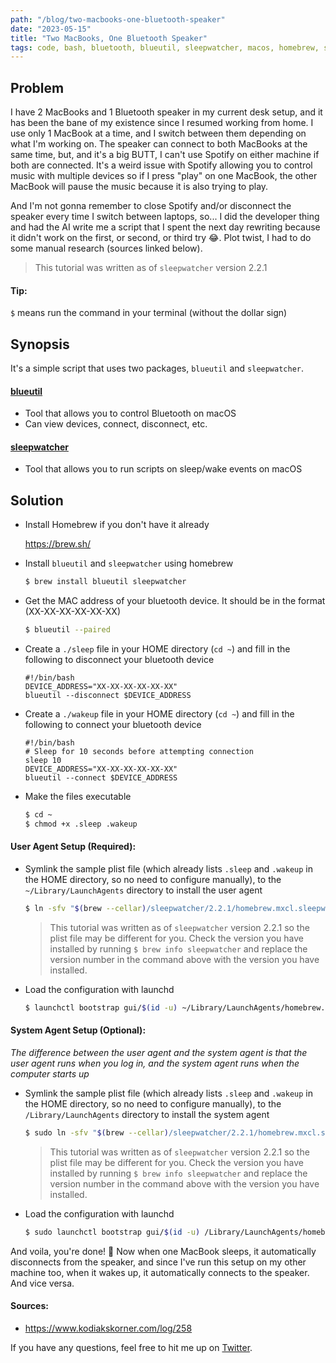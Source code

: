 ```yaml
---
path: "/blog/two-macbooks-one-bluetooth-speaker"
date: "2023-05-15"
title: "Two MacBooks, One Bluetooth Speaker"
tags: code, bash, bluetooth, blueutil, sleepwatcher, macos, homebrew, spotify
---
```


## Problem
I have 2 MacBooks and 1 Bluetooth speaker in my current desk setup, and it has been the bane of my existence since I resumed working from home.
I use only 1 MacBook at a time, and I switch between them depending on what I'm working on. The speaker can connect to both MacBooks at the same time, but, 
and it's a big BUTT, I can't use Spotify on either machine if both are connected. 
It's a weird issue with Spotify allowing you to control music with multiple devices so if I press "play" on one MacBook, the other MacBook will pause the music because 
it is also trying to play.

And I'm not gonna remember to close Spotify and/or disconnect the speaker every time I switch between laptops, so... I did the developer thing and
had the AI write me a script that I spent the next day rewriting because it didn't work on the first, or second, or third try 😂. 
Plot twist, I had to do some manual research (sources linked below).

> This tutorial was written as of `sleepwatcher` version 2.2.1

#### Tip:
`$` means run the command in your terminal (without the dollar sign)

## Synopsis
It's a simple script that uses two packages, `blueutil` and `sleepwatcher`.

#### [blueutil](https://github.com/toy/blueutil) 
- Tool that allows you to control Bluetooth on macOS
- Can view devices, connect, disconnect, etc.


#### [sleepwatcher](https://www.bernhard-baehr.de/)
- Tool that allows you to run scripts on sleep/wake events on macOS


## Solution
- Install Homebrew if you don't have it already 

    https://brew.sh/


- Install `blueutil` and `sleepwatcher` using homebrew
    ```bash
    $ brew install blueutil sleepwatcher
    ```

- Get the MAC address of your bluetooth device. It should be in the format (XX-XX-XX-XX-XX-XX)
    ```bash
    $ blueutil --paired
    ```

- Create a `./sleep` file in your HOME directory (`cd ~`) and fill in the following to disconnect your bluetooth device
    ```shell
    #!/bin/bash 
    DEVICE_ADDRESS="XX-XX-XX-XX-XX-XX"
    blueutil --disconnect $DEVICE_ADDRESS
    ```

- Create a `./wakeup` file in your HOME directory (`cd ~`) and fill in the following to connect your bluetooth device
    ```shell
    #!/bin/bash
    # Sleep for 10 seconds before attempting connection
    sleep 10
    DEVICE_ADDRESS="XX-XX-XX-XX-XX-XX"
    blueutil --connect $DEVICE_ADDRESS
    ```

- Make the files executable
    ```bash
    $ cd ~
    $ chmod +x .sleep .wakeup
    ```

#### User Agent Setup (Required):
- Symlink the sample plist file (which already lists `.sleep` and `.wakeup` in the HOME directory, so no need to configure manually), to the `~/Library/LaunchAgents` directory to install the user agent
    ```bash
    $ ln -sfv "$(brew --cellar)/sleepwatcher/2.2.1/homebrew.mxcl.sleepwatcher.plist" ~/Library/LaunchAgents/
    ```
    > This tutorial was written as of `sleepwatcher` version 2.2.1 so the plist file may be different for you. Check the version you have installed by running `$ brew info sleepwatcher` and replace the version number in the command above with the version you have installed.

- Load the configuration with launchd
    ```bash
    $ launchctl bootstrap gui/$(id -u) ~/Library/LaunchAgents/homebrew.mxcl.sleepwatcher.plist
    ```

#### System Agent Setup (Optional):
_The difference between the user agent and the system agent is that the user agent runs when you log in, and the system agent runs when the computer starts up_
- Symlink the sample plist file (which already lists `.sleep` and `.wakeup` in the HOME directory, so no need to configure manually), to the `/Library/LaunchAgents` directory to install the system agent
    ```bash
    $ sudo ln -sfv "$(brew --cellar)/sleepwatcher/2.2.1/homebrew.mxcl.sleepwatcher.plist" /Library/LaunchAgents/
    ```
  > This tutorial was written as of `sleepwatcher` version 2.2.1 so the plist file may be different for you. Check the version you have installed by running `$ brew info sleepwatcher` and replace the version number in the command above with the version you have installed.

- Load the configuration with launchd
    ```bash
    $ sudo launchctl bootstrap gui/$(id -u) /Library/LaunchAgents/homebrew.mxcl.sleepwatcher.plist
    ``` 

And voila, you're done! 🎉
Now when one MacBook sleeps, it automatically disconnects from the speaker, and since I've run this setup on my other machine too, when it wakes up, it automatically connects to the speaker. And vice versa. 



#### Sources:
- https://www.kodiakskorner.com/log/258

If you have any questions, feel free to hit me up on [Twitter](https://twitter.com/niiapa).